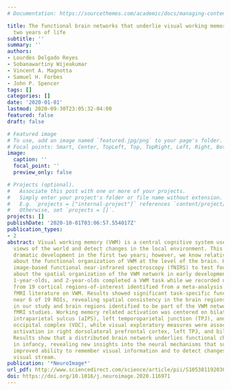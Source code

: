 ```yaml
---
# Documentation: https://sourcethemes.com/academic/docs/managing-content/

title: The functional brain networks that underlie visual working memory in the first
  two years of life
subtitle: ''
summary: ''
authors:
- Lourdes Delgado Reyes
- Sobanawartiny Wijeakumar
- Vincent A. Magnotta
- Samuel H. Forbes
- John P. Spencer
tags: []
categories: []
date: '2020-01-01'
lastmod: 2020-09-30T23:05:32-04:00
featured: false
draft: false

# Featured image
# To use, add an image named `featured.jpg/png` to your page's folder.
# Focal points: Smart, Center, TopLeft, Top, TopRight, Left, Right, BottomLeft, Bottom, BottomRight.
image:
  caption: ''
  focal_point: ''
  preview_only: false

# Projects (optional).
#   Associate this post with one or more of your projects.
#   Simply enter your project's folder or file name without extension.
#   E.g. `projects = ["internal-project"]` references `content/project/deep-learning/index.md`.
#   Otherwise, set `projects = []`.
projects: []
publishDate: '2020-10-01T03:06:57.554017Z'
publication_types:
- 2
abstract: Visual working memory (VWM) is a central cognitive system used to compare
  views of the world and detect changes in the local environment. This system undergoes
  dramatic development in the first two years; however, we know relatively little
  about the functional organization of VWM at the level of the brain. Here, we used
  image-based functional near-infrared spectroscopy (fNIRS) to test four hypotheses
  about the spatial organization of the VWM network in early development. Four-month-olds,
  1-year-olds, and 2-year-olds completed a VWM task while we recorded neural activity
  from 19 cortical regions-of-interest identified from a meta-analysis of the adult
  fMRI literature on VWM. Results showed significant task-specific functional activation
  near 6 of 19 ROIs, revealing spatial consistency in the brain regions activated
  in our study and brain regions identified to be part of the VWM network in adult
  fMRI studies. Working memory related activation was centered on bilateral anterior
  intraparietal sulcus (aIPS), left temporoparietal junction (TPJ), and left ventral
  occipital complex (VOC), while visual exploratory measures were associated with
  activation in right dorsolateral prefrontal cortex, left TPJ, and bilateral IPS.
  Results show that a distributed brain network underlies functional changes in VWM
  in infancy, revealing new insights into the neural mechanisms that support infants’
  improved ability to remember visual information and to detect changes in an on-going
  visual stream.
publication: '*NeuroImage*'
url_pdf: http://www.sciencedirect.com/science/article/pii/S1053811920304572
doi: https://doi.org/10.1016/j.neuroimage.2020.116971
---
```

